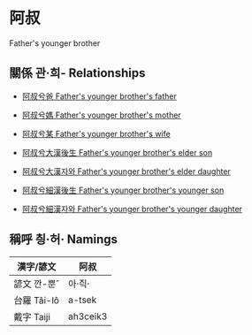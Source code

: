 # 阿叔
Father's younger brother

## 關係 관·희- Relationships

- [阿叔兮爸 Father's younger brother's father](member8.md)

- [阿叔兮媽 Father's younger brother's mother](member9.md)

- [阿叔兮某 Father's younger brother's wife](member34.md)

- [阿叔兮大漢後生 Father's younger brother's elder son](member35.md)

- [阿叔兮大漢자와 Father's younger brother's elder daughter](member36.md)

- [阿叔兮細漢後生 Father's younger brother's younger son](member37.md)

- [阿叔兮細漢자와 Father's younger brother's younger daughter](member38.md)



## 稱呼 칑·허· Namings

漢字/諺文 | 阿叔
--- | ---
諺文 깐-뿐ˆ | 아·즥·
台羅 Tâi-lô | a-tsek
戴字 Taiji | ah3ceik3


